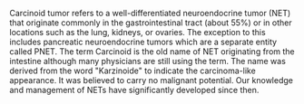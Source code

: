 Carcinoid tumor refers to a well-differentiated neuroendocrine tumor (NET) that originate commonly in the gastrointestinal tract (about 55%) or in other locations such as the lung, kidneys, or ovaries. The exception to this includes pancreatic neuroendocrine tumors which are a separate entity called PNET. The term Carcinoid is the old name of NET originating from the intestine although many physicians are still using the term. The name was derived from the word "Karzinoide" to indicate the carcinoma-like appearance. It was believed to carry no malignant potential. Our knowledge and management of NETs have significantly developed since then.